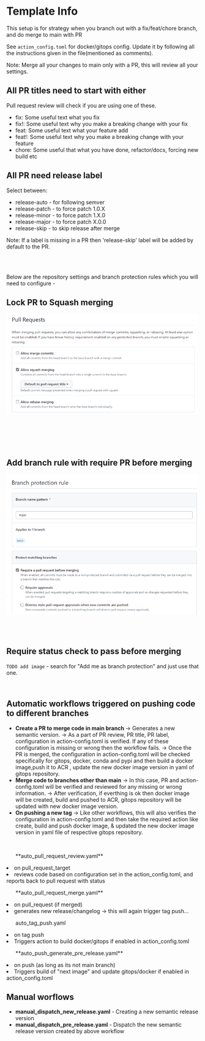 # Template Info

This setup is for strategy when you branch out with a fix/feat/chore branch, and do merge to main with PR

See `action_config.toml` for docker/gitops config. Update it by following all the instructions given in the file(mentioned as comments).

Note: Merge all your changes to main only with a PR, this will review all your settings.

## All PR titles need to start with either

Pull request review will check if you are using one of these.

- fix: Some useful text what you fix
- fix!: Some useful text why you make a breaking change with your fix
- feat: Some useful text what your feature add
- feat!: Some useful text why you make a breaking change with your feature
- chore: Some useful that what you have done, refactor/docs, forcing new build etc


## All PR need release label

Select between:

- release-auto - for following semver
- release-patch - to force patch 1.0.X
- release-minor - to force patch 1.X.0
- release-major - to force patch X.0.0
- release-skip - to skip release after merge

Note: If a label is missing in a PR then 'release-skip' label will be added by default to the PR.

<br /><br />

Below are the repository settings and branch protection rules which you will need to configure -

## Lock PR to Squash merging

![Pull_request_merge](https://github.com/Aibel365/python-app-template/blob/d5a219f73a91d787e242e775880be59e08beee8a/images/PR.png)

<br /><br /><br /><br />

## Add branch rule with require PR before merging

![Branch_Protection](https://github.com/Aibel365/python-app-template/blob/d5a219f73a91d787e242e775880be59e08beee8a/images/BP_Rule.png)
<br /><br /><br /><br />

## Require status check to pass before merging

`TODO add image` - search for "Add me as branch protection" and just use that one.

<br />

## Automatic workflows triggered on pushing code to different branches

- **Create a PR to merge code in main branch**
        -> Generates a new semantic version.
        -> As a part of PR review,  PR title, PR label, configuration in action-config.toml is verified. If any of these configuration is missing or wrong then the workflow fails.
        -> Once the PR is merged, the configuration in action-config.toml will be checked specifically for gitops, docker, conda and pypi and then build a docker image,push it to ACR , update the new docker image version in yaml of gitops repository.
- **Merge code to branches other than main**
        -> In this case, PR and action-config.toml will be verified and reviewed for any missing or wrong information.
        -> After verification, if everthing is ok then docker image will be created, build and pushed to ACR, gitops repository will be updated with new docker image version.
- **On pushing a new tag**
        -> Like other workflows, this will also verifies the configuration in action-config.toml and then take the required action like create, build and push docker image, & updated the new docker image version in  yaml file of respective gitops repository.
<br />

<ol>**auto_pull_request_review.yaml**</ol>

<li>on pull_request_target</li>
<li>reviews code based on configuration set in the action_config.toml, and reports back to pull request with status</li>

<ol>**auto_pull_request_merge.yaml**</ol>

<li>on pull_request (if merged)</li>
<li>generates new release/changelog -> this will again trigger tag push...</li>

<ol>auto_tag_push.yaml</ol>

<li>on tag push</li>
<li>Triggers action to build docker/gitops if enabled in action_config.toml</li>

<ol>**auto_push_generate_pre_release.yaml**</ol>

<li>on push (as long as its not main branch)</li>
<li>Triggers build of "next image" and update gitops/docker if enabled in action_config.toml</li>

## Manual worflows

- **manual_dispatch_new_release.yaml** - Creating a new semantic release version
- **manual_dispatch_pre_release.yaml** - Dispatch the new semantic release version created by above workflow
